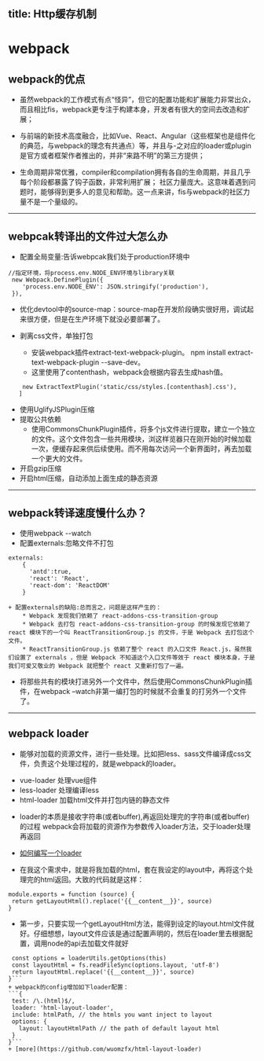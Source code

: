 title: Http缓存机制
---
# webpack

## webpack的优点
- 虽然webpack的工作模式有点“怪异”，但它的配置功能和扩展能力非常出众，而且相比fis，webpack更专注于构建本身，开发者有很大的空间去改造和扩展；

- 与前端的新技术高度融合，比如Vue、React、Angular（这些框架也是组件化的典范，与webpack的理念有共通点）等，并且与-之对应的loader或plugin是官方或者框架作者推出的，并非“来路不明”的第三方提供；

- 生命周期非常优雅，compiler和compilation拥有各自的生命周期，并且几乎每个阶段都暴露了钩子函数，非常利用扩展；
社区力量庞大。这意味着遇到问题时，能够得到更多人的意见和帮助。这一点来讲，fis与webpack的社区力量不是一个量级的。

---

## webpcak转译出的文件过大怎么办

- 配置全局变量:告诉webpcak我们处于production环境中

```
//指定环境，将process.env.NODE_ENV环境与library关联
 new Webpack.DefinePlugin({
    'process.env.NODE_ENV': JSON.stringify('production'),
 }),
```

- 优化devtool中的source-map：source-map在开发阶段确实很好用，调试起来很方便，但是在生产环境下就没必要部署了。 

- 剥离css文件，单独打包
 	+ 安装webpack插件extract-text-webpack-plugin。 npm install extract-text-webpack-plugin --save-dev。 
 	+ 这里使用了contenthash，webpack会根据内容去生成hash值。

 ```plugins:[
	 new ExtractTextPlugin('static/css/styles.[contenthash].css'),
	]
```

- 使用UglifyJSPlugin压缩
- 提取公共依赖
	 + 使用CommonsChunkPlugin插件，将多个js文件进行提取，建立一个独立的文件。这个文件包含一些共用模块，浏这样览器只在刚开始的时候加载一次，便缓存起来供后续使用。而不用每次访问一个新界面时，再去加载一个更大的文件。
- 开启gzip压缩
- 开启html压缩，自动添加上面生成的静态资源

---
## webpack转译速度慢什么办？
- 使用webpack --watch
- 配置externals:忽略文件不打包
```
externals: 
    {
      'antd':true,
      'react': 'React',
      'react-dom': 'ReactDOM'
    }
 ```
 	+ 配置externals的缺陷:总而言之，问题是这样产生的：
		* Webpack 发现我们依赖了 react-addons-css-transition-group
		* Webpack 去打包 react-addons-css-transition-group 的时候发现它依赖了 react 模块下的一个叫 ReactTransitionGroup.js 的文件，于是 Webpack 去打包这个文件。
		* ReactTransitionGroup.js 依赖了整个 react 的入口文件 React.js，虽然我们设置了 externals ，但是 Webpack 不知道这个入口文件等效于 react 模块本身，于是我们可爱又敬业的 Webpack 就把整个 react 又重新打包了一遍。
- 将那些共有的模块打进另外一个文件中，然后使用CommonsChunkPlugin插件，在webpack –watch非第一编打包的时候就不会重复的打另外一个文件了。

---

## webpack loader
- 能够对加载的资源文件，进行一些处理。比如把less、sass文件编译成css文件，负责这个处理过程的，就是webpack的loader。

 + vue-loader 处理vue组件
 + less-loader 处理编译less
 + html-loader 加载html文件并打包内链的静态文件

- loader的本质是接收字符串(或者buffer),再返回处理完的字符串(或者buffer)的过程
webpack会将加载的资源作为参数传入loader方法，交于loader处理再返回

- [如何编写一个loader](https://doc.webpack-china.org/contribute/writing-a-loader)
 + 在我这个需求中，就是将我加载的html，套在我设定的layout中，再将这个处理完的html返回。大致的代码就是这样：
 ```// {string} source: 加载的html的字符串值
module.exports = function (source) {
  return getLayoutHtml().replace('{{__content__}}', source)
}
 ```
 + 第一步，只要实现一个getLayoutHtml方法，能得到设定的layout.html文件就好。仔细想想，layout文件应该是通过配置声明的，然后在loader里去根据配置，调用node的api去加载文件就好
 ```module.exports = function (source) {
  const options = loaderUtils.getOptions(this)
  const layoutHtml = fs.readFileSync(options.layout, 'utf-8')
  return layoutHtml.replace('{{__content__}}', source)
}```
 + webpack的config增加如下loader配置：
 ```{
  test: /\.(html)$/,
  loader: 'html-layout-loader',
  include: htmlPath, // the htmls you want inject to layout
  options: {
    layout: layoutHtmlPath // the path of default layout html
  }
}```
 + [more](https://github.com/wuomzfx/html-layout-loader)

